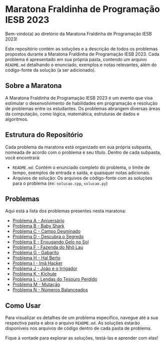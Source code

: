 # Maratona Fraldinha de Programação IESB 2023

Bem-vindo(a) ao diretório da Maratona Fraldinha de Programação IESB 2023!

Este repositório contém as soluções e a descrição de todos os problemas propostos durante a Maratona Fraldinha de Programação IESB 2023. Cada problema é apresentado em sua própria pasta, contendo um arquivo `README.md` detalhando o enunciado, exemplos e notas relevantes, além do código-fonte da solução (a ser adicionado).

## Sobre a Maratona

A Maratona Fraldinha de Programação IESB 2023 é um evento que visa estimular o desenvolvimento de habilidades em programação e resolução de problemas entre os estudantes. Os problemas abrangem diversas áreas da computação, como lógica, matemática, estruturas de dados e algoritmos.

## Estrutura do Repositório

Cada problema da maratona está organizado em sua própria subpasta, nomeada de acordo com o problema e seu título. Dentro de cada subpasta, você encontrará:

- `README.md`: Contém o enunciado completo do problema, o limite de tempo, exemplos de entrada e saída, e quaisquer notas adicionais.
- Arquivos de solução: Os arquivos de código-fonte com as soluções para o problema (ex: `solucao.cpp`, `solucao.py`)

## Problemas

Aqui está a lista dos problemas presentes nesta maratona:

* [Problema A - Aniversário](Problema%20A%20-%20Aniversário/README.md)
* [Problema B - Baby Shark](Problema%20B%20-%20Baby%20Shark/README.md)
* [Problema C - Campo Desminado](Problema%20C%20-%20Campo%20Desminado/README.md)
* [Problema D - Descubra o Segredo](Problema%20D%20-%20Descubra%20o%20Segredo/README.md)
* [Problema E - Enxugando Gelo no Sol](Problema%20E%20-%20Enxugando%20Gelo%20no%20Sol/README.md)
* [Problema F - Fazenda do Nhô Lau](Problema%20F%20-%20Fazenda%20do%20Nhô%20Lau/README.md)
* [Problema G - Gabarito](Problema%20G%20-%20Gabarito/README.md)
* [Problema H - Hal Berto](Problema%20H%20-%20Hal%20Berto/README.md)
* [Problema I - Imã Hacker](Problema%20I%20-%20Imã%20Hacker/README.md)
* [Problema J - João e o Irrigador](Problema%20J%20-%20João%20e%20o%20Irrigador/README.md)
* [Problema K - Kichute](Problema%20K%20-%20Kichute/README.md)
* [Problema L - Lendas do Tesouro Perdido](Problema%20L%20-%20Lendas%20do%20Tesouro%20Perdido/README.md)
* [Problema M - Mutação](Problema%20M%20-%20Mutação/README.md)
* [Problema N - Números Balanceados](Problema%20N%20-%20Números%20Balanceados/README.md)

## Como Usar

Para visualizar os detalhes de um problema específico, navegue até a sua respectiva pasta e abra o arquivo `README.md`. As soluções estarão disponíveis nos arquivos de código dentro de cada pasta de problema.

Fique à vontade para explorar as soluções, testá-las e aprender com elas!